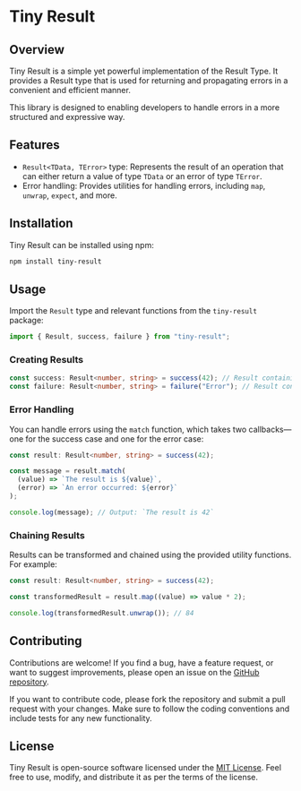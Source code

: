 # Tiny Result

## Overview

Tiny Result is a simple yet powerful implementation of the Result Type. It provides a Result type that is used for returning and propagating errors in a convenient and efficient manner.

This library is designed to enabling developers to handle errors in a more structured and expressive way.

## Features

- `Result<TData, TError>` type: Represents the result of an operation that can either return a value of type `TData` or an error of type `TError`.
- Error handling: Provides utilities for handling errors, including `map`, `unwrap`, `expect`, and more.

## Installation

Tiny Result can be installed using npm:

```bash
npm install tiny-result
```

## Usage

Import the `Result` type and relevant functions from the `tiny-result` package:

```typescript
import { Result, success, failure } from "tiny-result";
```

### Creating Results

```typescript
const success: Result<number, string> = success(42); // Result containing a value
const failure: Result<number, string> = failure("Error"); // Result containing an error
```

### Error Handling

You can handle errors using the `match` function, which takes two callbacks—one for the success case and one for the error case:

```typescript
const result: Result<number, string> = success(42);

const message = result.match(
  (value) => `The result is ${value}`,
  (error) => `An error occurred: ${error}`
);

console.log(message); // Output: `The result is 42`
```

### Chaining Results

Results can be transformed and chained using the provided utility functions. For example:

```typescript
const result: Result<number, string> = success(42);

const transformedResult = result.map((value) => value * 2);

console.log(transformedResult.unwrap()); // 84
```

## Contributing

Contributions are welcome! If you find a bug, have a feature request, or want to suggest improvements, please open an issue on the [GitHub repository](https://github.com/EyadRealHim/tiny-result).

If you want to contribute code, please fork the repository and submit a pull request with your changes. Make sure to follow the coding conventions and include tests for any new functionality.

## License

Tiny Result is open-source software licensed under the [MIT License](https://opensource.org/licenses/MIT). Feel free to use, modify, and distribute it as per the terms of the license.
